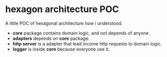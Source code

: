 hexagon architecture POC
===
A little POC of hexagonal architecture how i understood. 


- **core** package contains domain logic, and not depends of anyone.
- **adapters** depends on **core** package.
- **http server** is a adapter that lead income http requests to domain logic.
- **logger** is inside **core** because everyone use it.